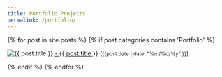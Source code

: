 ```yaml
---
title: Portfolio Projects
permalink: /portfolio/
---
```

<div class="row">

  {% for post in site.posts %}
    {% if post.categories contains 'Portfolio' %}
    <div class="list-item">
    <p class="list-post-title">
        <img src="{{ post.featured_img | prepend: site.baseurl }}" alt="{{ post.title }}" title="{{ post.title }}">
        <a href="{{ site.baseurl }}{{ post.url }}">- {{ post.title }}</a> (<small>{{post.date | date: "%m/%d/%y" }}</small>)
        </p>
    </div>
    {% endif %}
  {% endfor %}
</div>

